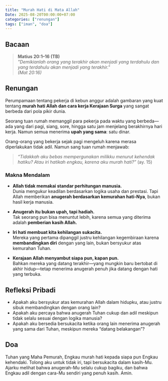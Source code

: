 ```yaml
---
title: "Murah Hati di Mata Allah"
Date: 2025-08-20T00:00:00+07:00
categories: ["renungan"]
tags: ["iman", "doa"]
---
```


## Bacaan

> **Matius 20:1–16 (TB)**  
> _"Demikianlah orang yang terakhir akan menjadi yang terdahulu dan yang terdahulu akan menjadi yang terakhir."_  
> _(Mat 20:16)_

## Renungan

Perumpamaan tentang pekerja di kebun anggur adalah gambaran yang kuat tentang **murah hati Allah dan cara kerja Kerajaan Surga** yang sangat berbeda dari pola pikir dunia.

Seorang tuan rumah memanggil para pekerja pada waktu yang berbeda—ada yang dari pagi, siang, sore, hingga satu jam menjelang berakhirnya hari kerja. Namun semua menerima **upah yang sama**: satu dinar.

Orang-orang yang bekerja sejak pagi mengeluh karena merasa diperlakukan tidak adil. Namun sang tuan rumah menjawab:

> _“Tidakkah aku bebas mempergunakan milikku menurut kehendak hatiku? Atau iri hatikah engkau, karena aku murah hati?”_ (ay. 15)

### Makna Mendalam

- **Allah tidak memakai standar perhitungan manusia.**  
  Dunia mengukur keadilan berdasarkan logika usaha dan prestasi. Tapi Allah memberikan **anugerah berdasarkan kemurahan hati-Nya**, bukan hasil kerja manusia.

- **Anugerah itu bukan upah, tapi hadiah.**  
  Tak seorang pun bisa menuntut lebih, karena semua yang diterima adalah **pemberian kasih Allah.**

- **Iri hati membuat kita kehilangan sukacita.**  
  Mereka yang pertama dipanggil justru kehilangan kegembiraan karena **membandingkan diri** dengan yang lain, bukan bersyukur atas kemurahan Tuhan.

- **Kerajaan Allah menyambut siapa pun, kapan pun.**  
  Bahkan mereka yang datang terakhir—yang mungkin baru bertobat di akhir hidup—tetap menerima anugerah penuh jika datang dengan hati yang terbuka.

## Refleksi Pribadi

- Apakah aku bersyukur atas kemurahan Allah dalam hidupku, atau justru sibuk membandingkan dengan orang lain?
- Apakah aku percaya bahwa anugerah Tuhan cukup dan adil meskipun tidak selalu sesuai dengan logika manusia?
- Apakah aku bersedia bersukacita ketika orang lain menerima anugerah yang sama dari Tuhan, meskipun mereka “datang belakangan”?

## Doa

Tuhan yang Maha Pemurah, Engkau murah hati kepada siapa pun Engkau kehendaki. Tolong aku untuk tidak iri, tapi bersukacita dalam kasih-Mu. Ajarku melihat bahwa anugerah-Mu selalu cukup bagiku, dan bahwa Engkau adil dengan cara-Mu sendiri yang penuh kasih. Amin.
